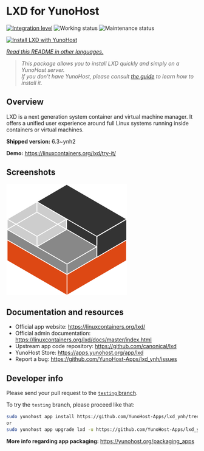 <!--
N.B.: This README was automatically generated by <https://github.com/YunoHost/apps/tree/master/tools/readme_generator>
It shall NOT be edited by hand.
-->

# LXD for YunoHost

[![Integration level](https://apps.yunohost.org/badge/integration/lxd)](https://ci-apps.yunohost.org/ci/apps/lxd/)
![Working status](https://apps.yunohost.org/badge/state/lxd)
![Maintenance status](https://apps.yunohost.org/badge/maintained/lxd)

[![Install LXD with YunoHost](https://install-app.yunohost.org/install-with-yunohost.svg)](https://install-app.yunohost.org/?app=lxd)

*[Read this README in other languages.](./ALL_README.md)*

> *This package allows you to install LXD quickly and simply on a YunoHost server.*  
> *If you don't have YunoHost, please consult [the guide](https://yunohost.org/install) to learn how to install it.*

## Overview

LXD is a next generation system container and virtual machine manager. It offers a unified user experience around full Linux systems running inside containers or virtual machines.


**Shipped version:** 6.3~ynh2

**Demo:** <https://linuxcontainers.org/lxd/try-it/>

## Screenshots

![Screenshot of LXD](./doc/screenshots/LXD-logo.png)

## Documentation and resources

- Official app website: <https://linuxcontainers.org/lxd/>
- Official admin documentation: <https://linuxcontainers.org/lxd/docs/master/index.html>
- Upstream app code repository: <https://github.com/canonical/lxd>
- YunoHost Store: <https://apps.yunohost.org/app/lxd>
- Report a bug: <https://github.com/YunoHost-Apps/lxd_ynh/issues>

## Developer info

Please send your pull request to the [`testing` branch](https://github.com/YunoHost-Apps/lxd_ynh/tree/testing).

To try the `testing` branch, please proceed like that:

```bash
sudo yunohost app install https://github.com/YunoHost-Apps/lxd_ynh/tree/testing --debug
or
sudo yunohost app upgrade lxd -u https://github.com/YunoHost-Apps/lxd_ynh/tree/testing --debug
```

**More info regarding app packaging:** <https://yunohost.org/packaging_apps>
